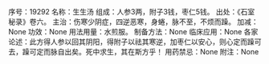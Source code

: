 序号：19292
名称：生生汤
组成：人参3两，附子3钱，枣仁5钱。
出处：《石室秘录》卷六。
主治：伤寒少阴症，四逆恶寒，身蜷，脉不至，不烦而躁。
加减：None
功效：None
用法用量：水煎服。
制备方法：None
临床应用：None
各家论述：此方得人参以回其阴阳，得附子以祛其寒逆，加枣仁以安心，则心定而躁可去，躁可定而脉自出矣。死中求生，其在斯方乎！
用药禁忌：None
附注：None
